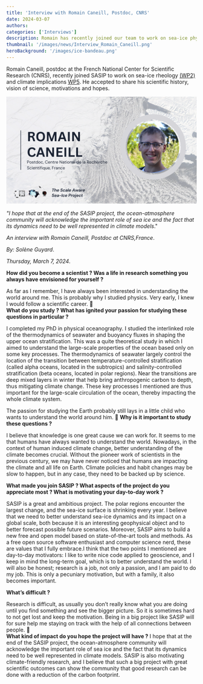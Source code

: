 ```yaml
---
title: 'Interview with Romain Caneill, Postdoc, CNRS'
date: 2024-03-07
authors:
categories: ['Interviews']
description: Romain has recently joined our team to work on sea-ice physical parameterizations and Climate Implications. Welcome aboard !
thumbnail: '/images/news/Interview_Romain_Caneill.png'
heroBackground: '/images/ice-bandeau.png'
---
```


Romain Caneill, postdoc at the  French National Center for Scientific Research (CNRS), recently joined SASIP to work on sea-ice rheology [(WP2)](https://sasip-climate.github.io/research/work-package-two/) and climate implications [WP5](https://sasip-climate.github.io/research/work-package-five/). He accepted to share his scientific history, vision of science, motivations and hopes. 

![Image](static/images/news/Interview_Romain_Caneill.png)

_"I hope that at the end of the SASIP project, the ocean-atmosphere community will acknowledge the important role of sea ice and the fact that its dynamics need to be well represented in climate models_."

_An interview with Romain Caneill, Postdoc at CNRS,France_.

_By: Solène Guyard_.

_Thursday, March 7, 2024_.

**How did you become a scientist ? Was a life in research something you always have envisioned for yourself ?**

As far as I remember, I have always been interested in understanding the world around me. This is probably why I studied physics. Very early, I knew I would follow a scientific career.
	
**What do you study ? What has ignited your passion for studying these questions in particular ?**

I completed my PhD in physical oceanography. I studied the interlinked role of the thermodynamics of seawater and buoyancy fluxes in shaping the upper ocean stratification. This was a quite theoretical study in which I aimed to understand the large-scale properties of the ocean based only on some key processes. The thermodynamics of seawater largely control the location of the transition between temperature-controlled stratification (called alpha oceans, located in the subtropics) and salinity-controlled stratification (beta oceans, located in polar regions). Near the transitions are deep mixed layers in winter that help bring anthropogenic carbon to depth, thus mitigating climate change. These key processes I mentioned are thus important for the large-scale circulation of the ocean, thereby impacting the whole climate system.

The passion for studying the Earth probably still lays in a little child who wants to understand the world around him.

**Why is it important to study these questions ?**

I believe that knowledge is one great cause we can work for. It seems to me that humans have always wanted to understand the world. Nowadays, in the context of human induced climate change, better understanding of the climate becomes crucial. Without the pioneer work of scientists in the previous century, we may have never noticed that humans are impacting the climate and all life on Earth. Climate policies and habit changes may be slow to happen, but in any case, they need to be backed up by science.

**What made you join SASIP ? What aspects of the project do you appreciate most ? What is motivating your day-to-day work ?**

SASIP is a great and ambitious project. The polar regions encounter the largest change, and the sea-ice surface is shrinking every year. I believe that we need to better understand sea-ice dynamics and its impact on a global scale, both because it is an interesting geophysical object and to better forecast possible future scenarios. Moreover, SASIP aims to build a new free and open model based on state-of-the-art tools and methods. As a free open source software enthusiast and computer science nerd, these are values that I fully embrace.I think that the two points I mentioned are day-to-day motivators: I like to write nice code applied to geoscience, and I keep in mind the long-term goal, which is to better understand the world. I will also be honest; research is a job, not only a passion, and I am paid to do my job. This is only a pecuniary motivation, but with a family, it also becomes important.

**What’s difficult ?**

Research is difficult, as usually you don’t really know what you are doing until you find something and see the bigger picture. So it is sometimes hard to not get lost and keep the motivation. Being in a big project like SASIP will for sure help me staying on track with the help of all connections between people. 
	
**What kind of impact do you hope the project will have ?**
I hope that at the end of the SASIP project, the ocean-atmosphere community will acknowledge the important role of sea ice and the fact that its dynamics need to be well represented in climate models. SASIP is also motivating climate-friendly research, and I believe that such a big project with great scientific outcomes can show the community that good research can be done with a reduction of the carbon footprint.

